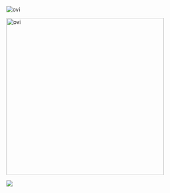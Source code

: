 <img src="https://github-readme-stats.vercel.app/api/top-langs?username=tkr5476&show_icons=true&locale=en&layout=compact&theme=chartreuse-dark" alt="ovi" /></p>

<img src="https://github-readme-stats.vercel.app/api?username=tkr5476&show_icons=true&locale=en&theme=chartreuse-dark" alt="ovi" width="410" /></p>


<img src="https://github-profile-trophy.vercel.app/?username=tkr5476&theme=juicyfresh&no-bg=true" />
